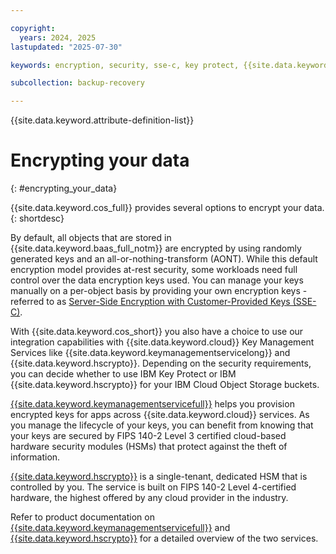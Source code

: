 ```yaml
---

copyright:
  years: 2024, 2025
lastupdated: "2025-07-30"

keywords: encryption, security, sse-c, key protect, {{site.data.keyword.hscrypto}}

subcollection: backup-recovery

---
```


{{site.data.keyword.attribute-definition-list}}

# Encrypting your data
{: #encrypting_your_data}

{{site.data.keyword.cos_full}} provides several options to encrypt your data.
{: shortdesc}

By default, all objects that are stored in {{site.data.keyword.baas_full_notm}} are encrypted by using randomly generated keys and an all-or-nothing-transform (AONT). While this default encryption model provides at-rest security, some workloads need full control over the data encryption keys used. You can manage your keys manually on a per-object basis by providing your own encryption keys - referred to as [Server-Side Encryption with Customer-Provided Keys (SSE-C)](/docs/cloud-object-storage?topic=cloud-object-storage-sse-c).

With {{site.data.keyword.cos_short}} you also have a choice to use our integration capabilities with {{site.data.keyword.cloud}} Key Management Services like {{site.data.keyword.keymanagementservicelong}} and {{site.data.keyword.hscrypto}}. Depending on the security requirements, you can decide whether to use IBM Key Protect or IBM {{site.data.keyword.hscrypto}} for your IBM Cloud Object Storage buckets.

[{{site.data.keyword.keymanagementservicefull}}](/docs/key-protect?topic=key-protect-about) helps you provision encrypted keys for apps across {{site.data.keyword.cloud}} services. As you manage the lifecycle of your keys, you can benefit from knowing that your keys are secured by FIPS 140-2 Level 3 certified cloud-based hardware security modules (HSMs) that protect against the theft of information.

[{{site.data.keyword.hscrypto}}](/docs/hs-crypto?topic=hs-crypto-overview) is a single-tenant, dedicated HSM that is controlled by you. The service is built on FIPS 140-2 Level 4-certified hardware, the highest offered by any cloud provider in the industry.

Refer to product documentation on [{{site.data.keyword.keymanagementservicefull}}](/docs/key-protect?topic=key-protect-about) and [{{site.data.keyword.hscrypto}}](/docs/hs-crypto?topic=hs-crypto-overview) for a detailed overview of the two services.
